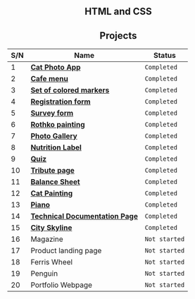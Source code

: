 <h2 align="center">HTML and CSS</h2>
<h2 align="center">Projects</h2>

| S/N | Name                                                                                                             | Status        |
| --- | ---------------------------------------------------------------------------------------------------------------- | ------------- |
|  1  | **[Cat Photo App](https://bekzhanovrasul.github.io/CatPhoto-App/)**                                              | `Completed`   |
|  2  | **[Cafe menu](https://bekzhanovrasul.github.io/Cafe-menu/)**                                                     | `Completed`   |  
|  3  | **[Set of colored markers](https://bekzhanovrasul.github.io/Set-of-colored-markers/)**                           | `Completed`   | 
|  4  | **[Registration form](https://bekzhanovrasul.github.io/Registration-form/)**                                     | `Completed`   | 
|  5  | **[Survey form](https://bekzhanovrasul.github.io/Survey-form/)**                                                 | `Completed`   |
|  6  | **[Rothko painting](https://bekzhanovrasul.github.io/Rothko-painting/)**                                         | `Completed`   |
|  7  | **[Photo Gallery](https://bekzhanovrasul.github.io/photo-gallery/)**                                             | `Completed`   |
|  8  | **[Nutrition Label](https://bekzhanovrasul.github.io/NutritionFacts/)**                                          | `Completed`   |
|  9  | **[Quiz](https://bekzhanovrasul.github.io/QUIZ/)**                                                               | `Completed`   |
| 10  | **[Tribute page](https://bekzhanovrasul.github.io/Tribute-page/)**                                               | `Completed`   |
| 11  | **[Balance Sheet](https://bekzhanovrasul.github.io/Balance-Sheet/)**                                             | `Completed`   |
| 12  | **[Cat Painting](https://bekzhanovrasul.github.io/Cat-Painting/)**                                               | `Completed`   |
| 13  | **[Piano](https://bekzhanovrasul.github.io/Piano/)**                                                             | `Completed`   | 
| 14  | **[Technical Documentation Page](https://bekzhanovrasul.github.io/Technical-documentation-page/)**               | `Completed`   |
| 15  | **[City Skyline](https://bekzhanovrasul.github.io/City-skyline/)**                                               | `Completed`   |
| 16  | Magazine                                                                                                         | `Not started` | 
| 17  | Product landing page                                                                                             | `Not started` |
| 18  | Ferris Wheel                                                                                                     | `Not started` |
| 19  | Penguin                                                                                                          | `Not started` |
| 20  | Portfolio Webpage                                                                                                | `Not started` |